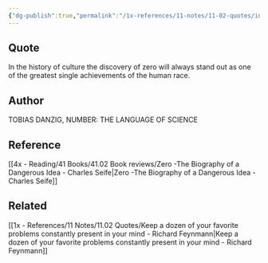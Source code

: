 ```yaml
---
{"dg-publish":true,"permalink":"/1x-references/11-notes/11-02-quotes/in-the-history-of-culture-the-discovery-of-zero-will-always-stand-out-as-one-of-the-greatest-single-achievements-of-the-human-race-tobias-danzig/","title":"In the history of culture the discovery of zero will always stand out as one of the greatest single achievements of the human race - Tobias Danzig","created":"2024-03-08T21:28:25.716+03:00","updated":"2024-03-08T21:28:25.716+03:00"}
---
```



## Quote
In the history of culture the discovery of zero will always stand out as one of the greatest single achievements of the human race.

## Author
TOBIAS DANZIG, NUMBER: THE LANGUAGE OF SCIENCE

## Reference
[[4x - Reading/41 Books/41.02 Book reviews/Zero -The Biography of a Dangerous Idea - Charles Seife\|Zero -The Biography of a Dangerous Idea - Charles Seife]]

## Related
[[1x - References/11 Notes/11.02 Quotes/Keep a dozen of your favorite problems constantly present in your mind - Richard Feynmann\|Keep a dozen of your favorite problems constantly present in your mind - Richard Feynmann]]